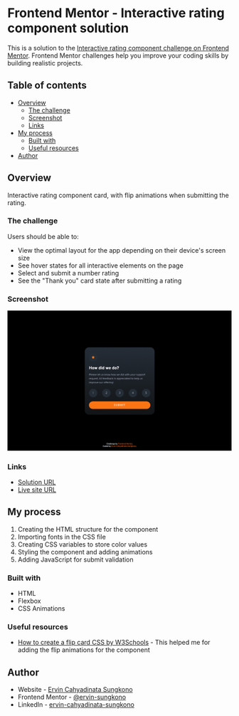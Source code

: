 # Frontend Mentor - Interactive rating component solution

This is a solution to the [Interactive rating component challenge on Frontend Mentor](https://www.frontendmentor.io/challenges/interactive-rating-component-koxpeBUmI). Frontend Mentor challenges help you improve your coding skills by building realistic projects. 

## Table of contents

- [Overview](#overview)
  - [The challenge](#the-challenge)
  - [Screenshot](#screenshot)
  - [Links](#links)
- [My process](#my-process)
  - [Built with](#built-with)
  - [Useful resources](#useful-resources)
- [Author](#author)

## Overview
Interactive rating component card, with flip animations when submitting the rating. 

### The challenge

Users should be able to:

- View the optimal layout for the app depending on their device's screen size
- See hover states for all interactive elements on the page
- Select and submit a number rating
- See the "Thank you" card state after submitting a rating

### Screenshot

![](./images/preview_img.png)

### Links

- [Solution URL](https://www.frontendmentor.io/solutions/interactive-rating-component-solution-u19JFpC_M9)
- [Live site URL](https://ervin-sungkono.github.io/FrontendMentor.io/interactive-rating-component-main/index.html)

## My process
1. Creating the HTML structure for the component
2. Importing fonts in the CSS file
3. Creating CSS variables to store color values
4. Styling the component and adding animations
5. Adding JavaScript for submit validation

### Built with

- HTML
- Flexbox
- CSS Animations

### Useful resources

- [How to create a flip card CSS by W3Schools](https://www.w3schools.com/howto/howto_css_flip_card.asp) - This helped me for adding the flip animations for the component

## Author

- Website - [Ervin Cahyadinata Sungkono](https://ervin-sungkono.vercel.app)
- Frontend Mentor - [@ervin-sungkono](https://www.frontendmentor.io/profile/ervin-sungkono)
- LinkedIn - [ervin-cahyadinata-sungkono](https://www.linkedin.com/in/ervin-cahyadinata-sungkono)
